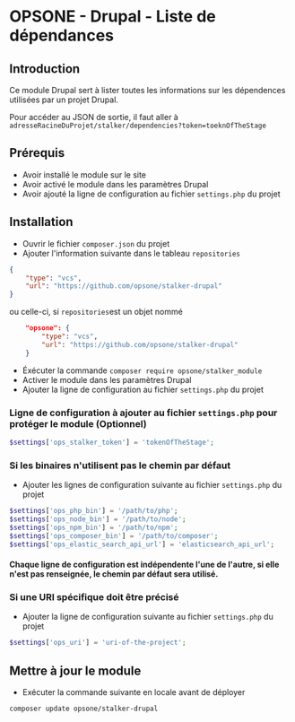 # OPSONE - Drupal - Liste de dépendances

## Introduction
Ce module Drupal sert à lister toutes les informations sur les dépendences utilisées par un projet Drupal.

Pour accéder au JSON de sortie, il faut aller à `adresseRacineDuProjet/stalker/dependencies?token=toeknOfTheStage`

## Prérequis
- Avoir installé le module sur le site
- Avoir activé le module dans les paramètres Drupal
- Avoir ajouté la ligne de configuration au fichier `settings.php` du projet

## Installation
- Ouvrir le fichier `composer.json` du projet
- Ajouter l'information suivante dans le tableau `repositories`
```json
{
    "type": "vcs",
    "url": "https://github.com/opsone/stalker-drupal"
}
```
ou celle-ci, si `repositories`est un objet nommé
```json
    "opsone": {
        "type": "vcs",
        "url": "https://github.com/opsone/stalker-drupal"
    }
```
- Éxécuter la commande `composer require opsone/stalker_module`
- Activer le module dans les paramètres Drupal
- Ajouter la ligne de configuration au fichier `settings.php` du projet

### Ligne de configuration à ajouter au fichier `settings.php` pour protéger le module (Optionnel)
```php
$settings['ops_stalker_token'] = 'tokenOfTheStage';
```

### Si les binaires n'utilisent pas le chemin par défaut
- Ajouter les lignes de configuration suivante au fichier `settings.php` du projet
```php
$settings['ops_php_bin'] = '/path/to/php';
$settings['ops_node_bin'] = '/path/to/node';
$settings['ops_npm_bin'] = '/path/to/npm';
$settings['ops_composer_bin'] = '/path/to/composer';
$settings['ops_elastic_search_api_url'] = 'elasticsearch_api_url';
```
#### Chaque ligne de configuration est indépendente l'une de l'autre, si elle n'est pas renseignée, le chemin par défaut sera utilisé.

### Si une URI spécifique doit être précisé
- Ajouter la ligne de configuration suivante au fichier `settings.php` du projet
```php
$settings['ops_uri'] = 'uri-of-the-project';
```

## Mettre à jour le module
- Exécuter la commande suivante en locale avant de déployer
```sh
composer update opsone/stalker-drupal
```
